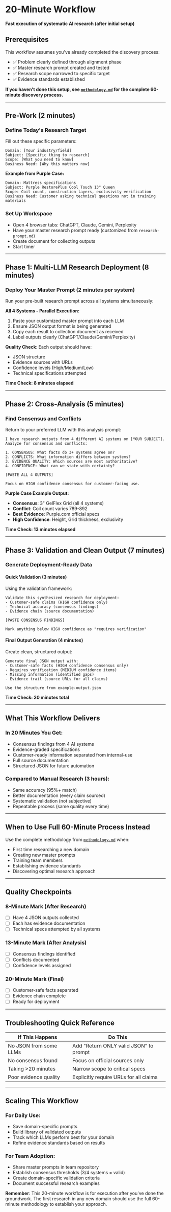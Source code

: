 # 20-Minute Workflow
**Fast execution of systematic AI research (after initial setup)**

## Prerequisites
This workflow assumes you've already completed the discovery process:
- ✅ Problem clearly defined through alignment phase
- ✅ Master research prompt created and tested
- ✅ Research scope narrowed to specific target
- ✅ Evidence standards established

**If you haven't done this setup, see [`methodology.md`](methodology.md) for the complete 60-minute discovery process.**

---

## Pre-Work (2 minutes)

### Define Today's Research Target
Fill out these specific parameters:

```
Domain: [Your industry/field]
Subject: [Specific thing to research]
Scope: [What you need to know]
Business Need: [Why this matters now]
```

**Example from Purple Case:**
```
Domain: Mattress specifications
Subject: Purple RestorePlus Cool Touch 13" Queen
Scope: Coil count, construction layers, exclusivity verification
Business Need: Customer asking technical questions not in training materials
```

### Set Up Workspace
- Open 4 browser tabs: ChatGPT, Claude, Gemini, Perplexity
- Have your master research prompt ready (customized from `research-prompt.md`)
- Create document for collecting outputs
- Start timer

---

## Phase 1: Multi-LLM Research Deployment (8 minutes)

### Deploy Your Master Prompt (2 minutes per system)

Run your pre-built research prompt across all systems simultaneously:

**All 4 Systems - Parallel Execution:**
1. Paste your customized master prompt into each LLM
2. Ensure JSON output format is being generated
3. Copy each result to collection document as received
4. Label outputs clearly (ChatGPT/Claude/Gemini/Perplexity)

**Quality Check**: Each output should have:
- JSON structure
- Evidence sources with URLs
- Confidence levels (High/Medium/Low)
- Technical specifications attempted

**Time Check: 8 minutes elapsed**

---

## Phase 2: Cross-Analysis (5 minutes)

### Find Consensus and Conflicts

Return to your preferred LLM with this analysis prompt:

```
I have research outputs from 4 different AI systems on [YOUR SUBJECT].
Analyze for consensus and conflicts:

1. CONSENSUS: What facts do 3+ systems agree on?
2. CONFLICTS: What information differs between systems?
3. EVIDENCE QUALITY: Which sources are most authoritative?
4. CONFIDENCE: What can we state with certainty?

[PASTE ALL 4 OUTPUTS]

Focus on HIGH confidence consensus for customer-facing use.
```

**Purple Case Example Output:**
- **Consensus**: 3" GelFlex Grid (all 4 systems)
- **Conflict**: Coil count varies 789-892
- **Best Evidence**: Purple.com official specs
- **High Confidence**: Height, Grid thickness, exclusivity

**Time Check: 13 minutes elapsed**

---

## Phase 3: Validation and Clean Output (7 minutes)

### Generate Deployment-Ready Data

#### Quick Validation (3 minutes)
Using the validation framework:

```
Validate this synthesized research for deployment:
- Customer-safe claims (HIGH confidence only)
- Technical accuracy (consensus findings)
- Evidence chain (source documentation)

[PASTE CONSENSUS FINDINGS]

Mark anything below HIGH confidence as "requires verification"
```

#### Final Output Generation (4 minutes)
Create clean, structured output:

```
Generate final JSON output with:
- Customer-safe facts (HIGH confidence consensus only)
- Requires verification (MEDIUM confidence items)
- Missing information (identified gaps)
- Evidence trail (source URLs for all claims)

Use the structure from example-output.json
```

**Time Check: 20 minutes total**

---

## What This Workflow Delivers

### In 20 Minutes You Get:
- Consensus findings from 4 AI systems
- Evidence-graded specifications
- Customer-ready information separated from internal-use
- Full source documentation
- Structured JSON for future automation

### Compared to Manual Research (3 hours):
- Same accuracy (95%+ match)
- Better documentation (every claim sourced)
- Systematic validation (not subjective)
- Repeatable process (same quality every time)

---

## When to Use Full 60-Minute Process Instead

Use the complete methodology from [`methodology.md`](methodology.md) when:
- First time researching a new domain
- Creating new master prompts
- Training team members
- Establishing evidence standards
- Discovering optimal research approach

---

## Quality Checkpoints

### 8-Minute Mark (After Research)
- [ ] Have 4 JSON outputs collected
- [ ] Each has evidence documentation
- [ ] Technical specs attempted by all systems

### 13-Minute Mark (After Analysis)
- [ ] Consensus findings identified
- [ ] Conflicts documented
- [ ] Confidence levels assigned

### 20-Minute Mark (Final)
- [ ] Customer-safe facts separated
- [ ] Evidence chain complete
- [ ] Ready for deployment

---

## Troubleshooting Quick Reference

| If This Happens | Do This |
|-----------------|---------|
| No JSON from some LLMs | Add "Return ONLY valid JSON" to prompt |
| No consensus found | Focus on official sources only |
| Taking >20 minutes | Narrow scope to critical specs |
| Poor evidence quality | Explicitly require URLs for all claims |

---

## Scaling This Workflow

### For Daily Use:
- Save domain-specific prompts
- Build library of validated outputs
- Track which LLMs perform best for your domain
- Refine evidence standards based on results

### For Team Adoption:
- Share master prompts in team repository
- Establish consensus thresholds (3/4 systems = valid)
- Create domain-specific validation criteria
- Document successful research examples

**Remember**: This 20-minute workflow is for execution after you've done the groundwork. The first research in any new domain should use the full 60-minute methodology to establish your approach.

